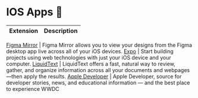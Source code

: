 # IOS Apps 🍎

| Extension | Description |
| --------- | ----------- |

[Figma Mirror](https://apps.apple.com/us/app/figma-mirror/id1152747299) | Figma Mirror allows you to view your designs from the Figma desktop app live across all of your iOS devices.
[Expo](https://apps.apple.com/app/apple-store/id982107779) | Start building projects using web technologies with just your iOS device and your computer.
[LiquidText](https://apps.apple.com/us/app/liquidtext/id922765270) | LiquidText offers a fast, natural way to review, gather, and organize information across all your documents and webpages—then apply the results.
[Apple Developer](https://apps.apple.com/us/app/apple-developer/id640199958) | Apple Developer, source for developer stories, news, and educational information — and the best place to experience WWDC